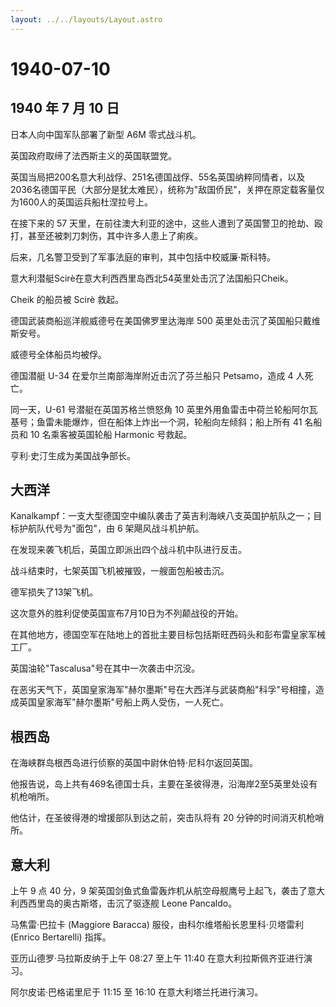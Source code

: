 ```yaml
---
layout: ../../layouts/Layout.astro
---
```


# 1940-07-10

## 1940 年 7 月 10 日

日本人向中国军队部署了新型 A6M 零式战斗机。

英国政府取缔了法西斯主义的英国联盟党。

英国当局把200名意大利战俘、251名德国战俘、55名英国纳粹同情者，以及2036名德国平民（大部分是犹太难民），统称为"敌国侨民"，关押在原定载客量仅为1600人的英国运兵船杜涅拉号上。

在接下来的 57
天里，在前往澳大利亚的途中，这些人遭到了英国警卫的抢劫、殴打，甚至还被刺刀刺伤，其中许多人患上了痢疾。

后来，几名警卫受到了军事法庭的审判，其中包括中校威廉·斯科特。

意大利潜艇Scirè在意大利西西里岛西北54英里处击沉了法国船只Cheik。

Cheik 的船员被 Scirè 救起。

德国武装商船巡洋舰威德号在美国佛罗里达海岸 500
英里处击沉了英国船只戴维斯安号。

威德号全体船员均被俘。

德国潜艇 U-34 在爱尔兰南部海岸附近击沉了芬兰船只 Petsamo，造成 4
人死亡。

同一天，U-61 号潜艇在英国苏格兰愤怒角 10
英里外用鱼雷击中荷兰轮船阿尔瓦基号；鱼雷未能爆炸，但在船体上炸出一个洞，轮船向左倾斜；船上所有
41 名船员和 10 名乘客被英国轮船 Harmonic 号救起。

亨利·史汀生成为美国战争部长。

## 大西洋

Kanalkampf：一支大型德国空中编队袭击了英吉利海峡八支英国护航队之一；目标护航队代号为"面包"，由
6 架飓风战斗机护航。

在发现来袭飞机后，英国立即派出四个战斗机中队进行反击。

战斗结束时，七架英国飞机被摧毁，一艘面包船被击沉。

德军损失了13架飞机。

这次意外的胜利促使英国宣布7月10日为不列颠战役的开始。

在其他地方，德国空军在陆地上的首批主要目标包括斯旺西码头和彭布雷皇家军械工厂。

英国油轮"Tascalusa"号在其中一次袭击中沉没。

在恶劣天气下，英国皇家海军"赫尔墨斯"号在大西洋与武装商船"科孚"号相撞，造成英国皇家海军"赫尔墨斯"号船上两人受伤，一人死亡。

## 根西岛

在海峡群岛根西岛进行侦察的英国中尉休伯特·尼科尔返回英国。

他报告说，岛上共有469名德国士兵，主要在圣彼得港，沿海岸2至5英里处设有机枪哨所。

他估计，在圣彼得港的增援部队到达之前，突击队将有 20
分钟的时间消灭机枪哨所。

## 意大利

上午 9 点 40 分，9
架英国剑鱼式鱼雷轰炸机从航空母舰鹰号上起飞，袭击了意大利西西里岛的奥古斯塔，击沉了驱逐舰
Leone Pancaldo。

马焦雷·巴拉卡 (Maggiore Baracca) 服役，由科尔维塔船长恩里科·贝塔雷利
(Enrico Bertarelli) 指挥。

亚历山德罗·马拉斯皮纳于上午 08:27 至上午 11:40
在意大利拉斯佩齐亚进行演习。

阿尔皮诺·巴格诺里尼于 11:15 至 16:10 在意大利塔兰托进行演习。